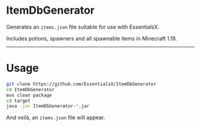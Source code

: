 # ItemDbGenerator

Generates an `items.json` file suitable for use with EssentialsX.

Includes potions, spawners and all spawnable items in Minecraft 1.18.

---

# Usage

```sh
git clone https://github.com/EssentialsX/ItemDbGenerator
cd ItemDbGenerator
mvn clean package
cd target
java -jar ItemDbGenerator-*.jar
```

<!-- And viola, a musical instrument will appear! -->
<!-- haha, comedy -->
<!-- I'll find the exit -->
And voilà, an `items.json` file will appear.
